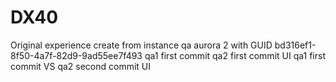 # DX40
Original experience create from instance qa aurora 2 with GUID bd316ef1-8f50-4a7f-82d9-9ad55ee7f493
qa1 first commit
qa2 first commit UI
qa1 first commit VS
qa2 second commit UI
